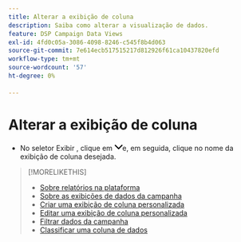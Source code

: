 ```yaml
---
title: Alterar a exibição de coluna
description: Saiba como alterar a visualização de dados.
feature: DSP Campaign Data Views
exl-id: 4fd0c05a-3086-4098-8246-c545f8b4d063
source-git-commit: 7e614ecb517515217d812926f61ca10437820efd
workflow-type: tm+mt
source-wordcount: '57'
ht-degree: 0%

---
```


# Alterar a exibição de coluna

* No seletor Exibir , clique em ![seta para baixo](/help/dsp/assets/chevron-down.png)e, em seguida, clique no nome da exibição de coluna desejada.

>[!MORELIKETHIS]
>
>* [Sobre relatórios na plataforma](campaign-reports-about.md)
>* [Sobre as exibições de dados da campanha](campaign-data-views-about.md)
>* [Criar uma exibição de coluna personalizada](column-view-create.md)
>* [Editar uma exibição de coluna personalizada](column-view-edit.md)
>* [Filtrar dados da campanha](campaign-data-filter.md)
>* [Classificar uma coluna de dados](campaign-data-sort.md)

